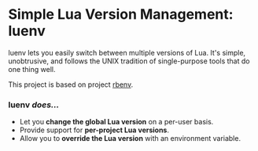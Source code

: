 # Simple Lua Version Management: luenv

luenv lets you easily switch between multiple versions of Lua. It's
simple, unobtrusive, and follows the UNIX tradition of single-purpose
tools that do one thing well.

This project is based on project [rbenv](http://github.com/sstephenson/rbenv).

### luenv _does…_

* Let you **change the global Lua version** on a per-user basis.
* Provide support for **per-project Lua versions**.
* Allow you to **override the Lua version** with an environment
  variable.
